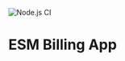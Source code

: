 ![Node.js CI](https://github.com/palladiumkenya/kenyaemr-esm-3.x/workflows/Node.js%20CI/badge.svg)

# ESM Billing App


